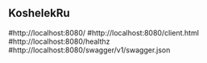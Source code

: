 ## KoshelekRu

#http://localhost:8080/
#http://localhost:8080/client.html
#http://localhost:8080/healthz
#http://localhost:8080/swagger/v1/swagger.json
